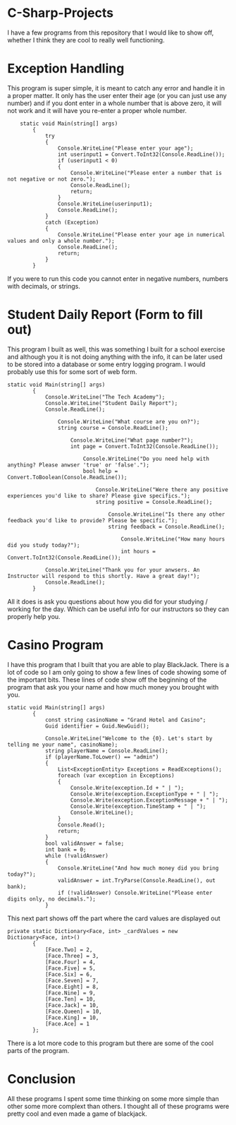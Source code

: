 # C-Sharp-Projects
I have a few programs from this repository that I would like to show off, whether I think they are cool to really well functioning.
# Exception Handling
This program is super simple, it is meant to catch any error and handle it in a proper matter. It only has the user enter their age (or you can just use any number) and if you dont enter in a whole number that is above zero, it will not work and it will have you re-enter a proper whole number.
```
    static void Main(string[] args)
        {
            try
            {
                Console.WriteLine("Please enter your age");
                int userinput1 = Convert.ToInt32(Console.ReadLine());
                if (userinput1 < 0)
                {
                    Console.WriteLine("Please enter a number that is not negative or not zero.");
                    Console.ReadLine();
                    return;
                }
                Console.WriteLine(userinput1);
                Console.ReadLine();
            }
            catch (Exception)
            {
                Console.WriteLine("Please enter your age in numerical values and only a whole number.");
                Console.ReadLine();
                return;
            }
        }
```
If you were to run this code you cannot enter in negative numbers, numbers with decimals, or strings. 
# Student Daily Report (Form to fill out)
This program I built as well, this was something I built for a school exercise and although you it is not doing anything with the info, it can be later used to be stored into a database or some entry logging program. I would probably use this for some sort of web form.
```
static void Main(string[] args)
        {
            Console.WriteLine("The Tech Academy");
            Console.WriteLine("Student Daily Report");
            Console.ReadLine(); 

                Console.WriteLine("What course are you on?");
                string course = Console.ReadLine();

                    Console.WriteLine("What page number?");
                    int page = Convert.ToInt32(Console.ReadLine());

                        Console.WriteLine("Do you need help with anything? Please anwser 'true' or 'false'.");                     
                        bool help = Convert.ToBoolean(Console.ReadLine());

                            Console.WriteLine("Were there any positive experiences you'd like to share? Please give specifics.");
                            string positive = Console.ReadLine();

                                Console.WriteLine("Is there any other feedback you'd like to provide? Please be specific.");
                                string feedback = Console.ReadLine();

                                    Console.WriteLine("How many hours did you study today?");
                                    int hours = Convert.ToInt32(Console.ReadLine());

            Console.WriteLine("Thank you for your anwsers. An Instructor will respond to this shortly. Have a great day!");
            Console.ReadLine();
        }
```
All it does is ask you questions about how you did for your studying / working for the day. Which can be useful info for our instructors so they can properly help you.
# Casino Program
I have this program that I built that you are able to play BlackJack. There is a lot of code so I am only going to show a few lines of code showing some of the important bits.
These lines of code show off the beginning of the program that ask you your name and how much money you brought with you.
```
static void Main(string[] args)
        {
            const string casinoName = "Grand Hotel and Casino";
            Guid identifier = Guid.NewGuid(); 

            Console.WriteLine("Welcome to the {0}. Let's start by telling me your name", casinoName);
            string playerName = Console.ReadLine();
            if (playerName.ToLower() == "admin")
            {
                List<ExceptionEntity> Exceptions = ReadExceptions();
                foreach (var exception in Exceptions)
                {
                    Console.Write(exception.Id + " | ");
                    Console.Write(exception.ExceptionType + " | ");
                    Console.Write(exception.ExceptionMessage + " | ");
                    Console.Write(exception.TimeStamp + " | ");
                    Console.WriteLine();
                }
                Console.Read();
                return;
            }
            bool validAnswer = false;
            int bank = 0;
            while (!validAnswer)
            {
                Console.WriteLine("And how much money did you bring today?");
                validAnswer = int.TryParse(Console.ReadLine(), out bank);
                if (!validAnswer) Console.WriteLine("Please enter digits only, no decimals.");
            }
```
This next part shows off the part where the card values are displayed out
```
private static Dictionary<Face, int> _cardValues = new Dictionary<Face, int>()
        {
            [Face.Two] = 2,
            [Face.Three] = 3,
            [Face.Four] = 4,
            [Face.Five] = 5,
            [Face.Six] = 6,
            [Face.Seven] = 7,
            [Face.Eight] = 8,
            [Face.Nine] = 9,
            [Face.Ten] = 10,
            [Face.Jack] = 10,
            [Face.Queen] = 10,
            [Face.King] = 10,
            [Face.Ace] = 1
        };
```
There is a lot more code to this program but there are some of the cool parts of the program.
# Conclusion
All these programs I spent some time thinking on some more simple than other some more complext than others. I thought all of these programs were pretty cool and even made a game of blackjack.



